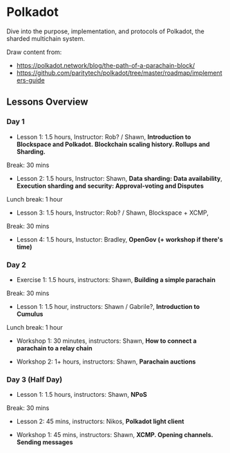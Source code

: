 # Polkadot

Dive into the purpose, implementation, and protocols of Polkadot, the sharded multichain system.

Draw content from:

- https://polkadot.network/blog/the-path-of-a-parachain-block/
- https://github.com/paritytech/polkadot/tree/master/roadmap/implementers-guide

## Lessons Overview

### Day 1

- Lesson 1: 1.5 hours,
  Instructor: Rob? / Shawn,
  **Introduction to Blockspace and Polkadot.**
  **Blockchain scaling history. Rollups and Sharding.**

Break: 30 mins

- Lesson 2: 1.5 hours,
  Instructor: Shawn,
  **Data sharding: Data availability**,
  **Execution sharding and security: Approval-voting and Disputes**

Lunch break: 1 hour

- Lesson 3: 1.5 hours,
  Instructor: Rob? / Shawn,
  Blockspace + XCMP,

Break: 30 mins

- Lesson 4: 1.5 hours,
  Instuctor: Bradley,
  **OpenGov (+ workshop if there's time)**

### Day 2

- Exercise 1: 1.5 hours,
  instructors: Shawn,
  **Building a simple parachain**

Break: 30 mins

- Lesson 1: 1.5 hour,
  instructors: Shawn / Gabrile?,
  **Introduction to Cumulus**

Lunch break: 1 hour

- Workshop 1: 30 minutes,
  instructors: Shawn,
  **How to connect a parachain to a relay chain**

- Workshop 2: 1+ hours,
  instructors: Shawn,
  **Parachain auctions**

### Day 3 (Half Day)

- Lesson 1: 1.5 hours,
  instructors: Shawn,
  **NPoS**

Break: 30 mins

- Lesson 2: 45 mins,
  instructors: Nikos,
  **Polkadot light client**

- Workshop 1: 45 mins,
  instructors: Shawn,
  **XCMP. Opening channels. Sending messages**
